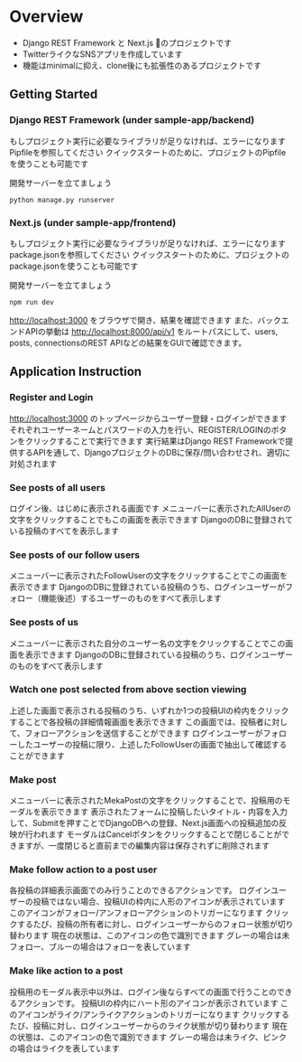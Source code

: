 # Overview
- Django REST Framework と Next.js のプロジェクトです
- TwitterライクなSNSアプリを作成しています
- 機能はminimalに抑え、clone後にも拡張性のあるプロジェクトです

## Getting Started

### Django REST Framework (under sample-app/backend)
もしプロジェクト実行に必要なライブラリが足りなければ、エラーになります
Pipfileを参照してください
クイックスタートのために、プロジェクトのPipfileを使うことも可能です

開発サーバーを立てましょう

```:bash (sample-app/backend/)
python manage.py runserver
```

### Next.js (under sample-app/frontend)
もしプロジェクト実行に必要なライブラリが足りなければ、エラーになります
package.jsonを参照してください
クイックスタートのために、プロジェクトのpackage.jsonを使うことも可能です

開発サーバーを立てましょう

```:bash (sample-app/frontend/)
npm run dev
```

[http://localhost:3000](http://localhost:3000) をブラウザで開き、結果を確認できます
また、バックエンドAPIの挙動は [http://localhost:8000/api/v1](http://localhost:8000/api/v1) をルートパスにして、users, posts, connectionsのREST APIなどの結果をGUIで確認できます。

## Application Instruction
### Register and Login
[http://localhost:3000](http://localhost:3000) のトップページからユーザー登録・ログインができます
それぞれユーザーネームとパスワードの入力を行い、REGISTER/LOGINのボタンをクリックすることで実行できます
実行結果はDjango REST Frameworkで提供するAPIを通して、DjangoプロジェクトのDBに保存/問い合わせされ、適切に対処されます

### See posts of all users
ログイン後、はじめに表示される画面です
メニューバーに表示されたAllUserの文字をクリックすることでもこの画面を表示できます
DjangoのDBに登録されている投稿のすべてを表示します

### See posts of our follow users
メニューバーに表示されたFollowUserの文字をクリックすることでこの画面を表示できます
DjangoのDBに登録されている投稿のうち、ログインユーザーがフォロー（機能後述）するユーザーのものをすべて表示します

### See posts of us
メニューバーに表示された自分のユーザー名の文字をクリックすることでこの画面を表示できます
DjangoのDBに登録されている投稿のうち、ログインユーザーのものをすべて表示します

### Watch one post selected from above section viewing
上述した画面で表示される投稿のうち、いずれか1つの投稿UIの枠内をクリックすることで各投稿の詳細情報画面を表示できます
この画面では、投稿者に対して、フォローアクションを送信することができます
ログインユーザーがフォローしたユーザーの投稿に限り、上述したFollowUserの画面で抽出して確認することができます

### Make post
メニューバーに表示されたMekaPostの文字をクリックすることで、投稿用のモーダルを表示できます
表示されたフォームに投稿したいタイトル・内容を入力して、Submitを押すことでDjangoDBへの登録、Next.js画面への投稿追加の反映が行われます
モーダルはCancelボタンをクリックすることで閉じることができますが、一度閉じると直前までの編集内容は保存されずに削除されます

### Make follow action to a post user
各投稿の詳細表示画面でのみ行うことのできるアクションです。
ログインユーザーの投稿ではない場合、投稿UIの枠内に人形のアイコンが表示されています
このアイコンがフォロー/アンフォローアクションのトリガーになります
クリックするたび、投稿の所有者に対し、ログインユーザーからのフォロー状態が切り替わります
現在の状態は、このアイコンの色で識別できます
グレーの場合は未フォロー、ブルーの場合はフォローを表しています

### Make like action to a post
投稿用のモーダル表示中以外は、ログイン後ならすべての画面で行うことのできるアクションです。
投稿UIの枠内にハート形のアイコンが表示されています
このアイコンがライク/アンライクアクションのトリガーになります
クリックするたび、投稿に対し、ログインユーザーからのライク状態が切り替わります
現在の状態は、このアイコンの色で識別できます
グレーの場合は未ライク、ピンクの場合はライクを表しています

